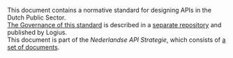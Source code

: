 This document contains a normative standard for designing APIs in the Dutch Public Sector.  
[The Governance of this standard](https://publicatie.centrumvoorstandaarden.nl/api/adr-beheer/) is described in a [separate repository](https://github.com/Logius-standaarden/ADR-Beheermodel) and published by Logius.  
This document is part of the *Nederlandse API Strategie*, which consists of [a set of documents](https://www.geonovum.nl/themas/kennisplatform-apis#APIStrategie).  